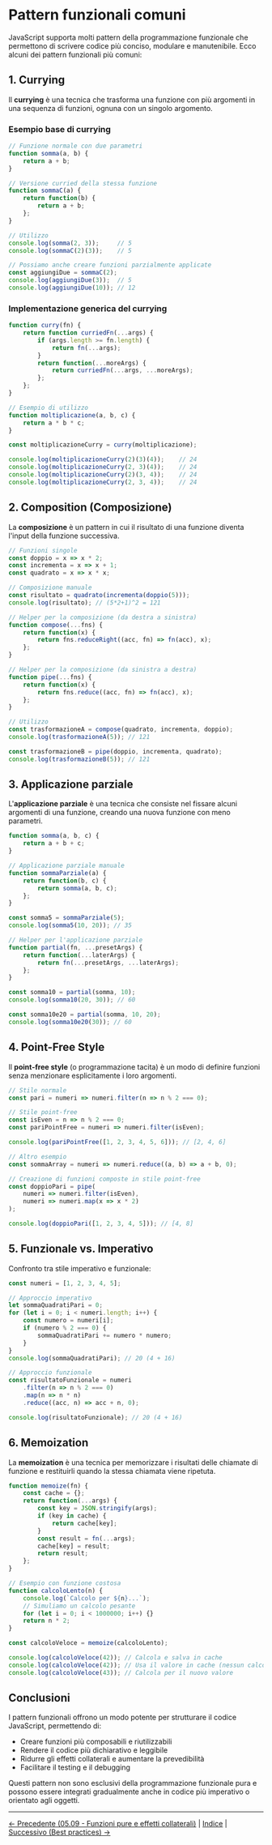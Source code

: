 # Pattern funzionali comuni

JavaScript supporta molti pattern della programmazione funzionale che permettono di scrivere codice più conciso, modulare e manutenibile. Ecco alcuni dei pattern funzionali più comuni:

## 1. Currying

Il **currying** è una tecnica che trasforma una funzione con più argomenti in una sequenza di funzioni, ognuna con un singolo argomento.

### Esempio base di currying

```javascript
// Funzione normale con due parametri
function somma(a, b) {
    return a + b;
}

// Versione curried della stessa funzione
function sommaC(a) {
    return function(b) {
        return a + b;
    };
}

// Utilizzo
console.log(somma(2, 3));     // 5
console.log(sommaC(2)(3));    // 5

// Possiamo anche creare funzioni parzialmente applicate
const aggiungiDue = sommaC(2);
console.log(aggiungiDue(3));  // 5
console.log(aggiungiDue(10)); // 12
```

### Implementazione generica del currying

```javascript
function curry(fn) {
    return function curriedFn(...args) {
        if (args.length >= fn.length) {
            return fn(...args);
        }
        return function(...moreArgs) {
            return curriedFn(...args, ...moreArgs);
        };
    };
}

// Esempio di utilizzo
function moltiplicazione(a, b, c) {
    return a * b * c;
}

const moltiplicazioneCurry = curry(moltiplicazione);

console.log(moltiplicazioneCurry(2)(3)(4));    // 24
console.log(moltiplicazioneCurry(2, 3)(4));    // 24
console.log(moltiplicazioneCurry(2)(3, 4));    // 24
console.log(moltiplicazioneCurry(2, 3, 4));    // 24
```

## 2. Composition (Composizione)

La **composizione** è un pattern in cui il risultato di una funzione diventa l'input della funzione successiva.

```javascript
// Funzioni singole
const doppio = x => x * 2;
const incrementa = x => x + 1;
const quadrato = x => x * x;

// Composizione manuale
const risultato = quadrato(incrementa(doppio(5)));
console.log(risultato); // (5*2+1)^2 = 121

// Helper per la composizione (da destra a sinistra)
function compose(...fns) {
    return function(x) {
        return fns.reduceRight((acc, fn) => fn(acc), x);
    };
}

// Helper per la composizione (da sinistra a destra)
function pipe(...fns) {
    return function(x) {
        return fns.reduce((acc, fn) => fn(acc), x);
    };
}

// Utilizzo
const trasformazioneA = compose(quadrato, incrementa, doppio);
console.log(trasformazioneA(5)); // 121

const trasformazioneB = pipe(doppio, incrementa, quadrato);
console.log(trasformazioneB(5)); // 121
```

## 3. Applicazione parziale

L'**applicazione parziale** è una tecnica che consiste nel fissare alcuni argomenti di una funzione, creando una nuova funzione con meno parametri.

```javascript
function somma(a, b, c) {
    return a + b + c;
}

// Applicazione parziale manuale
function sommaParziale(a) {
    return function(b, c) {
        return somma(a, b, c);
    };
}

const somma5 = sommaParziale(5);
console.log(somma5(10, 20)); // 35

// Helper per l'applicazione parziale
function partial(fn, ...presetArgs) {
    return function(...laterArgs) {
        return fn(...presetArgs, ...laterArgs);
    };
}

const somma10 = partial(somma, 10);
console.log(somma10(20, 30)); // 60

const somma10e20 = partial(somma, 10, 20);
console.log(somma10e20(30)); // 60
```

## 4. Point-Free Style

Il **point-free style** (o programmazione tacita) è un modo di definire funzioni senza menzionare esplicitamente i loro argomenti.

```javascript
// Stile normale
const pari = numeri => numeri.filter(n => n % 2 === 0);

// Stile point-free
const isEven = n => n % 2 === 0;
const pariPointFree = numeri => numeri.filter(isEven);

console.log(pariPointFree([1, 2, 3, 4, 5, 6])); // [2, 4, 6]

// Altro esempio
const sommaArray = numeri => numeri.reduce((a, b) => a + b, 0);

// Creazione di funzioni composte in stile point-free
const doppioPari = pipe(
    numeri => numeri.filter(isEven),
    numeri => numeri.map(x => x * 2)
);

console.log(doppioPari([1, 2, 3, 4, 5])); // [4, 8]
```

## 5. Funzionale vs. Imperativo

Confronto tra stile imperativo e funzionale:

```javascript
const numeri = [1, 2, 3, 4, 5];

// Approccio imperativo
let sommaQuadratiPari = 0;
for (let i = 0; i < numeri.length; i++) {
    const numero = numeri[i];
    if (numero % 2 === 0) {
        sommaQuadratiPari += numero * numero;
    }
}
console.log(sommaQuadratiPari); // 20 (4 + 16)

// Approccio funzionale
const risultatoFunzionale = numeri
    .filter(n => n % 2 === 0)
    .map(n => n * n)
    .reduce((acc, n) => acc + n, 0);

console.log(risultatoFunzionale); // 20 (4 + 16)
```

## 6. Memoization

La **memoization** è una tecnica per memorizzare i risultati delle chiamate di funzione e restituirli quando la stessa chiamata viene ripetuta.

```javascript
function memoize(fn) {
    const cache = {};
    return function(...args) {
        const key = JSON.stringify(args);
        if (key in cache) {
            return cache[key];
        }
        const result = fn(...args);
        cache[key] = result;
        return result;
    };
}

// Esempio con funzione costosa
function calcoloLento(n) {
    console.log(`Calcolo per ${n}...`);
    // Simuliamo un calcolo pesante
    for (let i = 0; i < 1000000; i++) {}
    return n * 2;
}

const calcoloVeloce = memoize(calcoloLento);

console.log(calcoloVeloce(42)); // Calcola e salva in cache
console.log(calcoloVeloce(42)); // Usa il valore in cache (nessun calcolo)
console.log(calcoloVeloce(43)); // Calcola per il nuovo valore
```

## Conclusioni

I pattern funzionali offrono un modo potente per strutturare il codice JavaScript, permettendo di:

- Creare funzioni più composabili e riutilizzabili
- Rendere il codice più dichiarativo e leggibile
- Ridurre gli effetti collaterali e aumentare la prevedibilità
- Facilitare il testing e il debugging

Questi pattern non sono esclusivi della programmazione funzionale pura e possono essere integrati gradualmente anche in codice più imperativo o orientato agli oggetti.

---
[← Precedente (05.09 - Funzioni pure e effetti collaterali)](05.09%20-%20Funzioni%20pure%20e%20effetti%20collaterali.md) | [Indice](README.md) | [Successivo (Best practices) →](best-practices.md)
